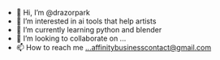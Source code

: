 - 👋 Hi, I’m @drazorpark
- 👀 I’m interested in ai tools that help artists
- 🌱 I’m currently learning python and blender
- 💞️ I’m looking to collaborate on ...
- 📫 How to reach me ...affinitybusinesscontact@gmail.com

<!---
drazorpark/drazorpark is a ✨ special ✨ repository because its `README.md` (this file) appears on your GitHub profile.
You can click the Preview link to take a look at your changes.
--->
